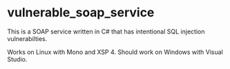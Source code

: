 vulnerable_soap_service
=======================

This is a SOAP service written in C# that has intentional SQL injection vulnerabilties.


Works on Linux with Mono and XSP 4. Should work on Windows with Visual Studio.
